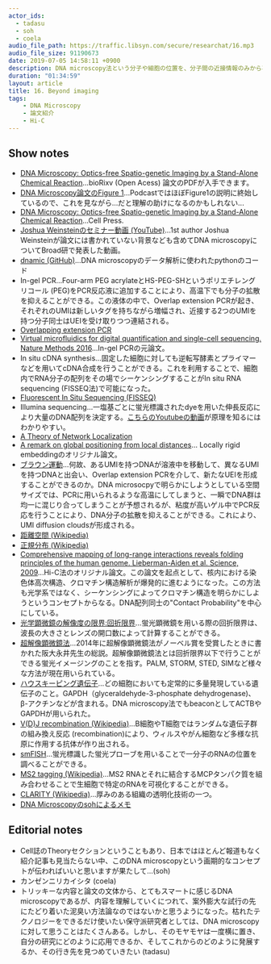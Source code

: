 ```yaml
---
actor_ids:
  - tadasu
  - soh
  - coela
audio_file_path: https://traffic.libsyn.com/secure/researchat/16.mp3
audio_file_size: 91190673
date: 2019-07-05 14:58:11 +0900
description: DNA microscopy法という分子や細胞の位置を、分子間の近接情報のみから再構成することができる新しい方法論について、原著論文とその周辺技術を中心に詳しく話しました。
duration: "01:34:59"
layout: article
title: 16. Beyond imaging
tags: 
    - DNA Microscopy
    - 論文紹介
    - Hi-C
---
```


## Show notes
- [DNA Microscopy: Optics-free Spatio-genetic Imaging by a Stand-Alone Chemical Reaction](https://www.biorxiv.org/content/10.1101/471219v1)...bioRixv (Open Acess) 論文のPDFが入手できます。
- [DNA Microscopy論文のFigure 1](https://www.biorxiv.org/content/biorxiv/early/2018/11/19/471219/F1.large.jpg)...PodcastではほぼFigure1の説明に終始しているので、これを見ながら...だと理解の助けになるのかもしれない...
- [DNA Microscopy: Optics-free Spatio-genetic Imaging by a Stand-Alone Chemical Reaction](https://www.sciencedirect.com/science/article/pii/S0092867419305471)...Cell Press.
- [Joshua Weinsteinのセミナー動画 (YouTube)](https://www.youtube.com/watch?v=hrqU2RP_9rc)...1st author Joshua Weinsteinが論文には書かれていない背景なども含めてDNA microscopyについてBroad研で発表した動画。
- [dnamic (GitHub)](https://github.com/jaweinst/dnamic)...DNA microscopyのデータ解析に使われたpythonのコード
- In-gel PCR...Four-arm PEG acrylateとHS-PEG-SHというポリエチレングリコール (PEG)をPCR反応液に追加することにより、高温下でも分子の拡散を抑えることができる。この液体の中で、Overlap extension PCRが起き、それぞれのUMIは新しいタグを持ちながら増幅され、近接する2つのUMIを持つ分子同士はUEIを受け取りつつ連結される。
- [Overlapping extension PCR](https://en.wikipedia.org/wiki/Overlap_extension_polymerase_chain_reaction)
- [Virtual microfluidics for digital quantification and single-cell sequencing. Nature Methods 2016](https://www.nature.com/articles/nmeth.3955)...In-gel PCRの元論文。
- In situ cDNA synthesis...固定した細胞に対しても逆転写酵素とプライマーなどを用いてcDNA合成を行うことができる。これを利用することで、細胞内でRNA分子の配列をその場でシーケンシングすることがIn situ RNA sequencing (FISSEQ法)で可能になった。
- [Fluorescent In Situ Sequencing (FISSEQ)](https://wyss.harvard.edu/technology/fluorescent-in-situ-sequencing-fisseq/)
- Illumina sequencing...一塩基ごとに蛍光標識されたdyeを用いた伸長反応により大量のDNA配列を決定する。[こちらのYoutubeの動画](https://www.youtube.com/watch?v=fCd6B5HRaZ8)が原理を知るにはわかりやすい。
- [A Theory of Network Localization](https://ieeexplore.ieee.org/document/1717436)
- [A remark on global positioning from local distances](https://www.pnas.org/content/105/28/9507)... Locally rigid embeddingのオリジナル論文。
- [ブラウン運動](https://ja.wikipedia.org/wiki/%E3%83%96%E3%83%A9%E3%82%A6%E3%83%B3%E9%81%8B%E5%8B%95)...何故、あるUMIを持つDNAが溶液中を移動して、異なるUMIを持つDNAと出会い、Overlap extension PCRを介して、新たなUEIを形成することができるのか。DNA microsocpyで明らかにしようとしている空間サイズでは、PCRに用いられるような高温にしてしまうと、一瞬でDNA群は均一に混じり合ってしまうことが予想されるが、粘度が高いゲル中でPCR反応を行うことにより、DNA分子の拡散を抑えることができる。これにより、UMI diffusion cloudsが形成される。
- [距離空間 (Wikipedia)](https://ja.wikipedia.org/wiki/%E8%B7%9D%E9%9B%A2%E7%A9%BA%E9%96%93)
- [正規分布 (Wikipedia)](https://ja.wikipedia.org/wiki/%E6%AD%A3%E8%A6%8F%E5%88%86%E5%B8%83)
- [Comprehensive mapping of long-range interactions reveals folding principles of the human genome. Lieberman-Aiden et al. Science, 2009](https://www.ncbi.nlm.nih.gov/pubmed/19815776)...Hi-C法のオリジナル論文。この論文を起点として、核内における染色体高次構造、クロマチン構造解析が爆発的に進むようになった。この方法も光学系ではなく、シーケンシングによってクロマチン構造を明らかにしようというコンセプトからなる。DNA配列同士の"Contact Probability"を中心にしている。
- [光学顕微鏡の解像度の限界:回折限界](http://www.microscope.jp/knowledge/01-4.html)...蛍光顕微鏡を用いる際の回折限界は、波長の大きさとレンズの開口数によって計算することができる。
- [超解像顕微鏡法](https://www.sanken.osaka-u.ac.jp/labs/bse/6912kagaku_nagai-1.pdf)...2014年に超解像顕微鏡法がノーベル賞を受賞したときに書かれた阪大永井先生の総説。超解像顕微鏡法とは回折限界以下で行うことができる蛍光イメージングのことを指す。PALM, STORM, STED, SIMなど様々な方法が現在用いられている。
- [ハウスキーピング遺伝子](https://www.yodosha.co.jp/jikkenigaku/keyword/279.html)...どの細胞においても定常的に多量発現している遺伝子のこと。GAPDH（glyceraldehyde-3-phosphate dehydrogenase)、β-アクチンなどが含まれる。DNA microscopy法でもbeaconとしてACTBやGAPDHが用いられた。
- [V(D)J recombination (Wikipedia)](https://en.wikipedia.org/wiki/V(D)J_recombination)...B細胞やT細胞ではランダムな遺伝子群の組み換え反応 (recombination)により、ウィルスやがん細胞など多様な抗原に作用する抗体が作り出される。
- [smFISH](https://bio-protocol.org/e3070)...蛍光標識した蛍光プローブを用いることで一分子のRNAの位置を調べることができる。
- [MS2 tagging (Wikipedia)](https://en.wikipedia.org/wiki/MS2_tagging)...MS2 RNAとそれに結合するMCPタンパク質を組み合わせることで生細胞で特定のRNAを可視化することができる。
- [CLARITY (Wikipedia)](https://en.wikipedia.org/wiki/CLARITY)...厚みのある組織の透明化技術の一つ。
- [DNA Microscopyのsohによるメモ](https://gist.github.com/soh-i/9f0f41e8d89ed0826de2b97296ac1d5b)

## Editorial notes
- Cell誌のTheoryセクションということもあり、日本ではほとんど報道もなく紹介記事も見当たらない中、このDNA microscopyという画期的なコンセプトが伝わればいいと思いますが果たして...(soh)
- カンゼンニリカイシタ (coela)
- トリッキーな内容と論文の文体から、とてもスマートに感じるDNA microscopyであるが、内容を理解していくにつれて、案外膨大な試行の先にたどり着いた泥臭い方法論なのではないかと思うようになった。枯れたテクノロジーをできるだけ使いたい保守派研究者としては、DNA microscopyに対して思うことはたくさんある。しかし、そのモヤモヤは一度横に置き、自分の研究にどのように応用できるか、そしてこれからのどのように発展するか、その行き先を見つめていきたい (tadasu)
